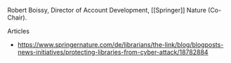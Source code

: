 Robert Boissy, Director of Account Development, [[Springer]] Nature (Co-Chair).

Articles 
- https://www.springernature.com/de/librarians/the-link/blog/blogposts-news-initiatives/protecting-libraries-from-cyber-attack/18782884

